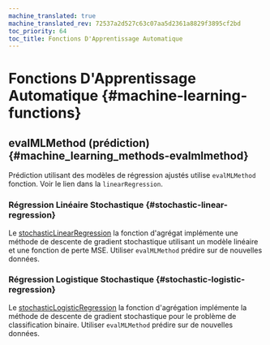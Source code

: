 ```yaml
---
machine_translated: true
machine_translated_rev: 72537a2d527c63c07aa5d2361a8829f3895cf2bd
toc_priority: 64
toc_title: Fonctions D'Apprentissage Automatique
---
```


# Fonctions D'Apprentissage Automatique {#machine-learning-functions}

## evalMLMethod (prédiction) {#machine_learning_methods-evalmlmethod}

Prédiction utilisant des modèles de régression ajustés utilise `evalMLMethod` fonction. Voir le lien dans la `linearRegression`.

### Régression Linéaire Stochastique {#stochastic-linear-regression}

Le [stochasticLinearRegression](../../sql-reference/aggregate-functions/reference.md#agg_functions-stochasticlinearregression) la fonction d'agrégat implémente une méthode de descente de gradient stochastique utilisant un modèle linéaire et une fonction de perte MSE. Utiliser `evalMLMethod` prédire sur de nouvelles données.

### Régression Logistique Stochastique {#stochastic-logistic-regression}

Le [stochasticLogisticRegression](../../sql-reference/aggregate-functions/reference.md#agg_functions-stochasticlogisticregression) la fonction d'agrégation implémente la méthode de descente de gradient stochastique pour le problème de classification binaire. Utiliser `evalMLMethod` prédire sur de nouvelles données.
